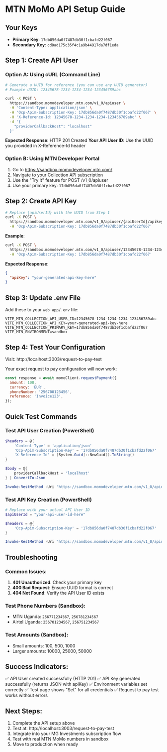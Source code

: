 # MTN MoMo API Setup Guide

## Your Keys
- **Primary Key**: `17db856da0f7487db30f1cbafd22f067`
- **Secondary Key**: `cd8ad175c35f4c1a9b44917da7df1eda`

## Step 1: Create API User

### Option A: Using cURL (Command Line)

```bash
# Generate a UUID for reference (you can use any UUID generator)
# Example UUID: 12345678-1234-1234-1234-123456789abc

curl -X POST \
  https://sandbox.momodeveloper.mtn.com/v1_0/apiuser \
  -H 'Content-Type: application/json' \
  -H 'Ocp-Apim-Subscription-Key: 17db856da0f7487db30f1cbafd22f067' \
  -H 'X-Reference-Id: 12345678-1234-1234-1234-123456789abc' \
  -d '{
    "providerCallbackHost": "localhost"
  }'
```

**Expected Response**: HTTP 201 Created
**Your API User ID**: Use the UUID you provided in X-Reference-Id header

### Option B: Using MTN Developer Portal
1. Go to https://sandbox.momodeveloper.mtn.com/
2. Navigate to your Collection API subscription
3. Use the "Try it" feature for POST /v1_0/apiuser
4. Use your primary key: `17db856da0f7487db30f1cbafd22f067`

## Step 2: Create API Key

```bash
# Replace {apiUserId} with the UUID from Step 1
curl -X POST \
  https://sandbox.momodeveloper.mtn.com/v1_0/apiuser/{apiUserId}/apikey \
  -H 'Ocp-Apim-Subscription-Key: 17db856da0f7487db30f1cbafd22f067'
```

**Example**:
```bash
curl -X POST \
  https://sandbox.momodeveloper.mtn.com/v1_0/apiuser/12345678-1234-1234-1234-123456789abc/apikey \
  -H 'Ocp-Apim-Subscription-Key: 17db856da0f7487db30f1cbafd22f067'
```

**Expected Response**: 
```json
{
  "apiKey": "your-generated-api-key-here"
}
```

## Step 3: Update .env File

Add these to your `web app/.env` file:

```env
VITE_MTN_COLLECTION_API_USER_ID=12345678-1234-1234-1234-123456789abc
VITE_MTN_COLLECTION_API_KEY=your-generated-api-key-here
VITE_MTN_COLLECTION_PRIMARY_KEY=17db856da0f7487db30f1cbafd22f067
VITE_MTN_ENVIRONMENT=sandbox
```

## Step 4: Test Your Configuration

Visit: http://localhost:3003/request-to-pay-test

Your exact request to pay configuration will now work:

```javascript
const response = await momoClient.requestPayment({
  amount: 100,
  currency: 'EUR',
  phoneNumber: '256700123456',
  reference: 'Invoice123',
});
```

## Quick Test Commands

### Test API User Creation (PowerShell)
```powershell
$headers = @{
    'Content-Type' = 'application/json'
    'Ocp-Apim-Subscription-Key' = '17db856da0f7487db30f1cbafd22f067'
    'X-Reference-Id' = [System.Guid]::NewGuid().ToString()
}

$body = @{
    providerCallbackHost = 'localhost'
} | ConvertTo-Json

Invoke-RestMethod -Uri 'https://sandbox.momodeveloper.mtn.com/v1_0/apiuser' -Method POST -Headers $headers -Body $body
```

### Test API Key Creation (PowerShell)
```powershell
# Replace with your actual API User ID
$apiUserId = "your-api-user-id-here"

$headers = @{
    'Ocp-Apim-Subscription-Key' = '17db856da0f7487db30f1cbafd22f067'
}

Invoke-RestMethod -Uri "https://sandbox.momodeveloper.mtn.com/v1_0/apiuser/$apiUserId/apikey" -Method POST -Headers $headers
```

## Troubleshooting

### Common Issues:
1. **401 Unauthorized**: Check your primary key
2. **400 Bad Request**: Ensure UUID format is correct
3. **404 Not Found**: Verify the API User ID exists

### Test Phone Numbers (Sandbox):
- MTN Uganda: `256771234567`, `256781234567`
- Airtel Uganda: `256701234567`, `256751234567`

### Test Amounts (Sandbox):
- Small amounts: 100, 500, 1000
- Larger amounts: 10000, 25000, 50000

## Success Indicators:
✅ API User created successfully (HTTP 201)
✅ API Key generated successfully (returns JSON with apiKey)
✅ Environment variables set correctly
✅ Test page shows "Set" for all credentials
✅ Request to pay test works without errors

## Next Steps:
1. Complete the API setup above
2. Test at: http://localhost:3003/request-to-pay-test
3. Integrate into your MG Investments subscription flow
4. Test with real MTN MoMo numbers in sandbox
5. Move to production when ready
